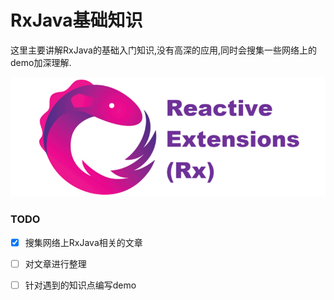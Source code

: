 # RxJava基础知识

这里主要讲解RxJava的基础入门知识,没有高深的应用,同时会搜集一些网络上的demo加深理解.

![](/assets/ReactiveExtensions.png)

### TODO

* [x] 搜集网络上RxJava相关的文章
* [ ] 对文章进行整理
* [ ] 针对遇到的知识点编写demo



